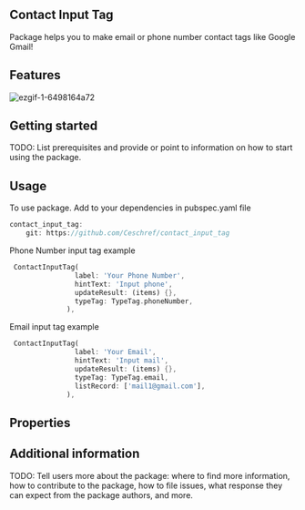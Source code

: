 ## Contact Input Tag

Package helps you to make email or phone number contact tags like Google Gmail!

## Features

![ezgif-1-6498164a72](https://user-images.githubusercontent.com/28478203/190557770-ca6003e0-746b-4864-9304-ca2188296154.gif)

## Getting started

TODO: List prerequisites and provide or point to information on how to
start using the package.

## Usage

To use package. Add to your dependencies in pubspec.yaml file

```dart
contact_input_tag:
    git: https://github.com/Ceschref/contact_input_tag
```
Phone Number input tag example

```dart
 ContactInputTag(
                label: 'Your Phone Number',
                hintText: 'Input phone',
                updateResult: (items) {},
                typeTag: TypeTag.phoneNumber,
              ),
```

Email input tag example

```dart
 ContactInputTag(
                label: 'Your Email',
                hintText: 'Input mail',
                updateResult: (items) {},
                typeTag: TypeTag.email,
                listRecord: ['mail1@gmail.com'],
              ),
```

## Properties



## Additional information

TODO: Tell users more about the package: where to find more information, how to 
contribute to the package, how to file issues, what response they can expect 
from the package authors, and more.
